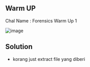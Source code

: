 ## Warm UP
Chal Name : Forensics Warm Up 1

![image](https://user-images.githubusercontent.com/23289982/204452356-85f66f0c-de30-43ae-b18c-d65734f21315.png)

## Solution
* korang just extract file yang diberi
